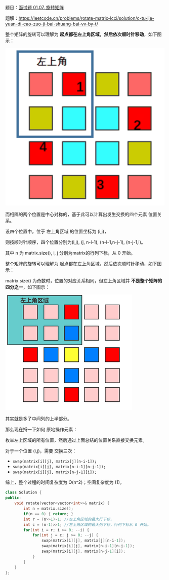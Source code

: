 题目：[面试题 01.07. 旋转矩阵](https://leetcode.cn/problems/rotate-matrix-lcci/)

题解：https://leetcode.cn/problems/rotate-matrix-lcci/solution/c-tu-jie-yuan-di-cao-zuo-ji-bai-shuang-bai-vv-by-t/

整个矩阵的旋转可以理解为 **起点都在左上角区域，然后依次顺时针移动**，如下图示：

![image-20221103152337101](../doc/image-20221103152337101.png)

而相隔的两个位置是中心对称的，基于此可以计算出发生交换的四个元素 位置关系。

设四个位置中，位于 左上角区域 的位置坐标为 (i,j)，

则按顺时针顺序，四个位置分别为(i,j), (j, n-i-1), (n-i-1,n-j-1), (n-j-1,i)。

其中 n 为 matrix.size(), i, j 分别为matrix的行列下标，从 0 开始。

整个矩阵的旋转可以理解为 起点都在左上角区域，然后依次顺时针移动，如下图示：

matrix.size() 为奇数时，位置的对应关系相同，但左上角区域并 **不是整个矩阵的四分之一**，如下图示：

![image.png](../doc/0107.png)

其实就是多了中间列的上半部分。

那么现在捋一下如何 原地操作元素：

枚举左上区域的所有位置，然后通过上面总结的位置关系直接交换元素。

对于一个位置 (i,j)，需要 交换三次：

- `swap(matrix[i][j], matrix[j][n-i-1]);`
- `swap(matrix[i][j], matrix[n-i-1][n-j-1]);`
- `swap(matrix[i][j], matrix[n-j-1][i]);`

综上，整个过程的时间复杂度为 O(n^2)；空间复杂度为 (1)。

```c++
class Solution {
public:
    void rotate(vector<vector<int>>& matrix) {
        int n = matrix.size();
        if(n == 0) { return; }
        int r = (n>>1)-1; //左上角区域的最大行下标，
        int c = (n-1)>>1; //左上角区域的最大列下标，行列下标从 0 开始。
        for(int i = r; i >= 0; --i) {
            for(int j = c; j >= 0; --j) {
                swap(matrix[i][j], matrix[j][n-i-1]);
                swap(matrix[i][j], matrix[n-i-1][n-j-1]);
                swap(matrix[i][j], matrix[n-j-1][i]);
            }
        }
    }
};
```

